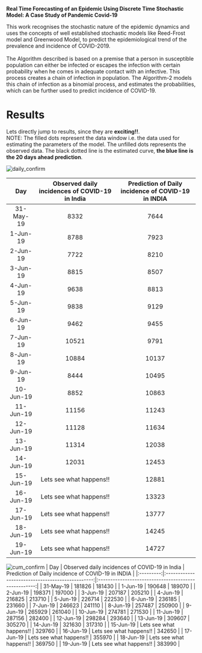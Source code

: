 **Real Time Forecasting of an Epidemic Using Discrete Time Stochastic Model: A Case Study of Pandemic Covid-19**

This work recognises the stochastic nature of the epidemic dynamics and uses the concepts of well established stochastic models like Reed-Frost model and Greenwood Model, to predict the epidemiological trend of the prevalence and incidence of COVID-2019. <br /><br />
The Algorithm described is based on a premise that a person in susceptible population can either be infected or escapes the infection with certain probability when he comes in adequate contact with an infective. This process creates a chain of infection in population. The
Algorithm-2 models this chain of infection as a binomial process, and estimates the probabilities, which can be further used to predict incidence of COVID-19.

# Results
Lets directly jump to results, since they are **exciting!!**. <br />
NOTE: The filled dots represent the data window i.e. the data used for estimating the parameters of the model. The unfilled dots represents the observed data. The black dotted line is the estimated curve, **the blue line is the 20 days ahead prediction**.

![daily_confirm](https://user-images.githubusercontent.com/65863581/84596351-cbffbf00-ae7a-11ea-84ab-7de7e7b51931.jpg)

|    Day    | Observed daily  incidences of  COVID-19 in India | Prediction of  Daily incidence  of COVID-19 in INDIA |
|:---------:|:------------------------------------------------:|:----------------------------------------------------:|
| 31-May-19 |                       8332                       |                         7644                         |
|  1-Jun-19 |                       8788                       |                         7923                         |
|  2-Jun-19 |                       7722                       |                         8210                         |
|  3-Jun-19 |                       8815                       |                         8507                         |
|  4-Jun-19 |                       9638                       |                         8813                         |
|  5-Jun-19 |                       9838                       |                         9129                         |
|  6-Jun-19 |                       9462                       |                         9455                         |
|  7-Jun-19 |                       10521                      |                         9791                         |
|  8-Jun-19 |                       10884                      |                         10137                        |
|  9-Jun-19 |                       8444                       |                         10495                        |
| 10-Jun-19 |                       8852                       |                         10863                        |
| 11-Jun-19 |                       11156                      |                         11243                        |
| 12-Jun-19 |                       11128                      |                         11634                        |
| 13-Jun-19 |                       11314                      |                         12038                        |
| 14-Jun-19 |                       12031                      |                         12453                        |
| 15-Jun-19 |               Lets see what happens!!            |                         12881                        |
| 16-Jun-19 |               Lets see what happens!!            |                         13323                        |
| 17-Jun-19 |               Lets see what happens!!            |                         13777                        |
| 18-Jun-19 |               Lets see what happens!!            |                         14245                        |
| 19-Jun-19 |               Lets see what happens!!            |                         14727                        |

![cum_confirm](https://user-images.githubusercontent.com/65863581/84599053-daef6d00-ae8c-11ea-9155-ef82c5e7bc52.jpg)
|    Day    | Observed daily  incidences of  COVID-19 in India | Prediction of  Daily incidence  of COVID-19 in INDIA |
|:---------:|:------------------------------------------------:|:----------------------------------------------------:|
| 31-May-19 |                      181826                      |                        181430                        |
|  1-Jun-19 |                      190648                      |                        189070                        |
|  2-Jun-19 |                      198371                      |                        197000                        |
|  3-Jun-19 |                      207187                      |                        205210                        |
|  4-Jun-19 |                      216825                      |                        213710                        |
|  5-Jun-19 |                      226714                      |                        222530                        |
|  6-Jun-19 |                      236185                      |                        231660                        |
|  7-Jun-19 |                      246623                      |                        241110                        |
|  8-Jun-19 |                      257487                      |                        250900                        |
|  9-Jun-19 |                      265929                      |                        261040                        |
| 10-Jun-19 |                      274781                      |                        271530                        |
| 11-Jun-19 |                      287156                      |                        282400                        |
| 12-Jun-19 |                      298284                      |                        293640                        |
| 13-Jun-19 |                      309607                      |                        305270                        |
| 14-Jun-19 |                      321630                      |                        317310                        |
| 15-Jun-19 |              Lets see what happens!!             |                        329760                        |
| 16-Jun-19 |              Lets see what happens!!             |                        342650                        |
| 17-Jun-19 |              Lets see what happens!!             |                        355970                        |
| 18-Jun-19 |              Lets see what happens!!             |                        369750                        |
| 19-Jun-19 |              Lets see what happens!!             |                        383990                        |
